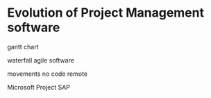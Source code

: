 # Evolution of Project Management software

gantt chart

waterfall
agile software

movements
no code
remote

Microsoft Project
SAP
